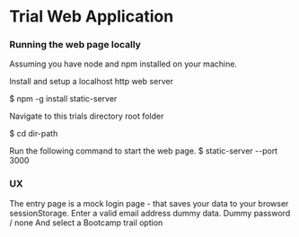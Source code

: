 # Trial Web Application

### Running the web page locally

Assuming you have node and npm installed on your machine.


Install and setup a localhost http web server

$ npm -g install static-server

Navigate to this trials directory root folder

$ cd dir-path

Run the following command to start the web page.
$ static-server --port 3000


### UX

The entry page is a mock login page  - that saves your data to your browser sessionStorage.
Enter a valid email address dummy data.
Dummy password / none
And select a Bootcamp trail option 
